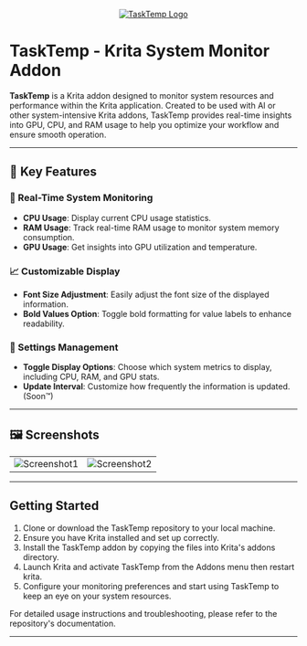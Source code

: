 <p align="center">
  <a href="https://imgur.com/MrXsmRJ">
    <img src="https://i.imgur.com/MrXsmRJ.png" alt="TaskTemp Logo">
  </a>
</p>

# TaskTemp - Krita System Monitor Addon

**TaskTemp** is a Krita addon designed to monitor system resources and performance within the Krita application. Created to be used with AI or other system-intensive Krita addons, TaskTemp provides real-time insights into GPU, CPU, and RAM usage to help you optimize your workflow and ensure smooth operation.

---

## 🌟 Key Features

### 🚀 Real-Time System Monitoring

- **CPU Usage**: Display current CPU usage statistics.
- **RAM Usage**: Track real-time RAM usage to monitor system memory consumption.
- **GPU Usage**: Get insights into GPU utilization and temperature.

### 📈 Customizable Display

- **Font Size Adjustment**: Easily adjust the font size of the displayed information.
- **Bold Values Option**: Toggle bold formatting for value labels to enhance readability.

### 🔄 Settings Management

- **Toggle Display Options**: Choose which system metrics to display, including CPU, RAM, and GPU stats.
- **Update Interval**: Customize how frequently the information is updated. (Soon™)

---

## 🖼️ Screenshots

<table>
  <tr>
    <td><img src="https://i.imgur.com/vvSKji4.png" alt="Screenshot1"></td>
    <td><img src="https://i.imgur.com/plVZJ7u.png" alt="Screenshot2"></td>
  </tr>
</table>

---

## Getting Started

1. Clone or download the TaskTemp repository to your local machine.
2. Ensure you have Krita installed and set up correctly.
3. Install the TaskTemp addon by copying the files into Krita's addons directory.
4. Launch Krita and activate TaskTemp from the Addons menu then restart krita.
5. Configure your monitoring preferences and start using TaskTemp to keep an eye on your system resources.

For detailed usage instructions and troubleshooting, please refer to the repository's documentation.

---
